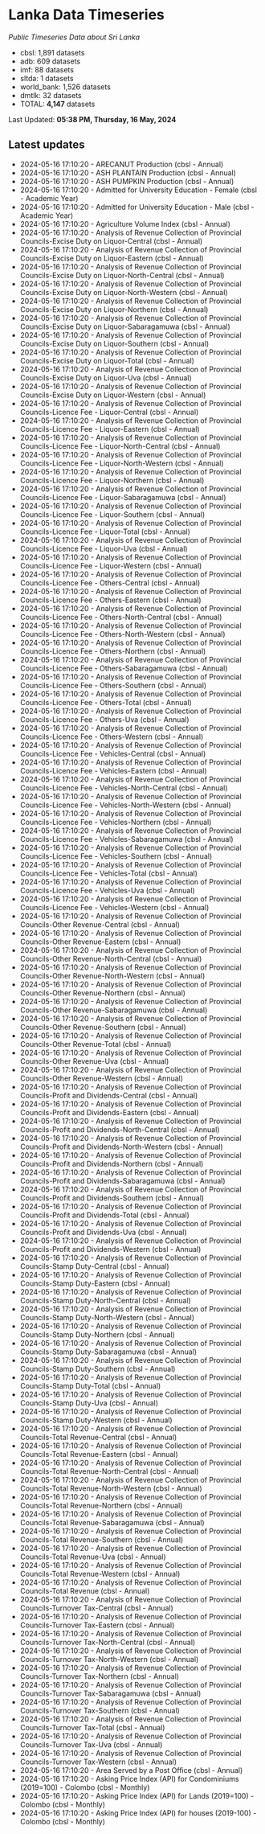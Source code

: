 # Lanka Data Timeseries
*Public Timeseries Data about Sri Lanka*

* cbsl: 1,891 datasets
* adb: 609 datasets
* imf: 88 datasets
* sltda: 1 datasets
* world_bank: 1,526 datasets
* dmtlk: 32 datasets
* TOTAL: **4,147** datasets

Last Updated: **05:38 PM, Thursday, 16 May, 2024**

## Latest updates

* 2024-05-16 17:10:20 - ARECANUT Production (cbsl - Annual)
* 2024-05-16 17:10:20 - ASH PLANTAIN Production (cbsl - Annual)
* 2024-05-16 17:10:20 - ASH PUMPKIN Production (cbsl - Annual)
* 2024-05-16 17:10:20 - Admitted for University Education - Female (cbsl - Academic Year)
* 2024-05-16 17:10:20 - Admitted for University Education - Male (cbsl - Academic Year)
* 2024-05-16 17:10:20 - Agriculture Volume Index (cbsl - Annual)
* 2024-05-16 17:10:20 - Analysis of Revenue Collection of Provincial Councils-Excise Duty on Liquor-Central (cbsl - Annual)
* 2024-05-16 17:10:20 - Analysis of Revenue Collection of Provincial Councils-Excise Duty on Liquor-Eastern (cbsl - Annual)
* 2024-05-16 17:10:20 - Analysis of Revenue Collection of Provincial Councils-Excise Duty on Liquor-North-Central (cbsl - Annual)
* 2024-05-16 17:10:20 - Analysis of Revenue Collection of Provincial Councils-Excise Duty on Liquor-North-Western (cbsl - Annual)
* 2024-05-16 17:10:20 - Analysis of Revenue Collection of Provincial Councils-Excise Duty on Liquor-Northern (cbsl - Annual)
* 2024-05-16 17:10:20 - Analysis of Revenue Collection of Provincial Councils-Excise Duty on Liquor-Sabaragamuwa (cbsl - Annual)
* 2024-05-16 17:10:20 - Analysis of Revenue Collection of Provincial Councils-Excise Duty on Liquor-Southern (cbsl - Annual)
* 2024-05-16 17:10:20 - Analysis of Revenue Collection of Provincial Councils-Excise Duty on Liquor-Total (cbsl - Annual)
* 2024-05-16 17:10:20 - Analysis of Revenue Collection of Provincial Councils-Excise Duty on Liquor-Uva (cbsl - Annual)
* 2024-05-16 17:10:20 - Analysis of Revenue Collection of Provincial Councils-Excise Duty on Liquor-Western (cbsl - Annual)
* 2024-05-16 17:10:20 - Analysis of Revenue Collection of Provincial Councils-Licence Fee - Liquor-Central (cbsl - Annual)
* 2024-05-16 17:10:20 - Analysis of Revenue Collection of Provincial Councils-Licence Fee - Liquor-Eastern (cbsl - Annual)
* 2024-05-16 17:10:20 - Analysis of Revenue Collection of Provincial Councils-Licence Fee - Liquor-North-Central (cbsl - Annual)
* 2024-05-16 17:10:20 - Analysis of Revenue Collection of Provincial Councils-Licence Fee - Liquor-North-Western (cbsl - Annual)
* 2024-05-16 17:10:20 - Analysis of Revenue Collection of Provincial Councils-Licence Fee - Liquor-Northern (cbsl - Annual)
* 2024-05-16 17:10:20 - Analysis of Revenue Collection of Provincial Councils-Licence Fee - Liquor-Sabaragamuwa (cbsl - Annual)
* 2024-05-16 17:10:20 - Analysis of Revenue Collection of Provincial Councils-Licence Fee - Liquor-Southern (cbsl - Annual)
* 2024-05-16 17:10:20 - Analysis of Revenue Collection of Provincial Councils-Licence Fee - Liquor-Total (cbsl - Annual)
* 2024-05-16 17:10:20 - Analysis of Revenue Collection of Provincial Councils-Licence Fee - Liquor-Uva (cbsl - Annual)
* 2024-05-16 17:10:20 - Analysis of Revenue Collection of Provincial Councils-Licence Fee - Liquor-Western (cbsl - Annual)
* 2024-05-16 17:10:20 - Analysis of Revenue Collection of Provincial Councils-Licence Fee - Others-Central (cbsl - Annual)
* 2024-05-16 17:10:20 - Analysis of Revenue Collection of Provincial Councils-Licence Fee - Others-Eastern (cbsl - Annual)
* 2024-05-16 17:10:20 - Analysis of Revenue Collection of Provincial Councils-Licence Fee - Others-North-Central (cbsl - Annual)
* 2024-05-16 17:10:20 - Analysis of Revenue Collection of Provincial Councils-Licence Fee - Others-North-Western (cbsl - Annual)
* 2024-05-16 17:10:20 - Analysis of Revenue Collection of Provincial Councils-Licence Fee - Others-Northern (cbsl - Annual)
* 2024-05-16 17:10:20 - Analysis of Revenue Collection of Provincial Councils-Licence Fee - Others-Sabaragamuwa (cbsl - Annual)
* 2024-05-16 17:10:20 - Analysis of Revenue Collection of Provincial Councils-Licence Fee - Others-Southern (cbsl - Annual)
* 2024-05-16 17:10:20 - Analysis of Revenue Collection of Provincial Councils-Licence Fee - Others-Total (cbsl - Annual)
* 2024-05-16 17:10:20 - Analysis of Revenue Collection of Provincial Councils-Licence Fee - Others-Uva (cbsl - Annual)
* 2024-05-16 17:10:20 - Analysis of Revenue Collection of Provincial Councils-Licence Fee - Others-Western (cbsl - Annual)
* 2024-05-16 17:10:20 - Analysis of Revenue Collection of Provincial Councils-Licence Fee - Vehicles-Central (cbsl - Annual)
* 2024-05-16 17:10:20 - Analysis of Revenue Collection of Provincial Councils-Licence Fee - Vehicles-Eastern (cbsl - Annual)
* 2024-05-16 17:10:20 - Analysis of Revenue Collection of Provincial Councils-Licence Fee - Vehicles-North-Central (cbsl - Annual)
* 2024-05-16 17:10:20 - Analysis of Revenue Collection of Provincial Councils-Licence Fee - Vehicles-North-Western (cbsl - Annual)
* 2024-05-16 17:10:20 - Analysis of Revenue Collection of Provincial Councils-Licence Fee - Vehicles-Northern (cbsl - Annual)
* 2024-05-16 17:10:20 - Analysis of Revenue Collection of Provincial Councils-Licence Fee - Vehicles-Sabaragamuwa (cbsl - Annual)
* 2024-05-16 17:10:20 - Analysis of Revenue Collection of Provincial Councils-Licence Fee - Vehicles-Southern (cbsl - Annual)
* 2024-05-16 17:10:20 - Analysis of Revenue Collection of Provincial Councils-Licence Fee - Vehicles-Total (cbsl - Annual)
* 2024-05-16 17:10:20 - Analysis of Revenue Collection of Provincial Councils-Licence Fee - Vehicles-Uva (cbsl - Annual)
* 2024-05-16 17:10:20 - Analysis of Revenue Collection of Provincial Councils-Licence Fee - Vehicles-Western (cbsl - Annual)
* 2024-05-16 17:10:20 - Analysis of Revenue Collection of Provincial Councils-Other Revenue-Central (cbsl - Annual)
* 2024-05-16 17:10:20 - Analysis of Revenue Collection of Provincial Councils-Other Revenue-Eastern (cbsl - Annual)
* 2024-05-16 17:10:20 - Analysis of Revenue Collection of Provincial Councils-Other Revenue-North-Central (cbsl - Annual)
* 2024-05-16 17:10:20 - Analysis of Revenue Collection of Provincial Councils-Other Revenue-North-Western (cbsl - Annual)
* 2024-05-16 17:10:20 - Analysis of Revenue Collection of Provincial Councils-Other Revenue-Northern (cbsl - Annual)
* 2024-05-16 17:10:20 - Analysis of Revenue Collection of Provincial Councils-Other Revenue-Sabaragamuwa (cbsl - Annual)
* 2024-05-16 17:10:20 - Analysis of Revenue Collection of Provincial Councils-Other Revenue-Southern (cbsl - Annual)
* 2024-05-16 17:10:20 - Analysis of Revenue Collection of Provincial Councils-Other Revenue-Total (cbsl - Annual)
* 2024-05-16 17:10:20 - Analysis of Revenue Collection of Provincial Councils-Other Revenue-Uva (cbsl - Annual)
* 2024-05-16 17:10:20 - Analysis of Revenue Collection of Provincial Councils-Other Revenue-Western (cbsl - Annual)
* 2024-05-16 17:10:20 - Analysis of Revenue Collection of Provincial Councils-Profit and Dividends-Central (cbsl - Annual)
* 2024-05-16 17:10:20 - Analysis of Revenue Collection of Provincial Councils-Profit and Dividends-Eastern (cbsl - Annual)
* 2024-05-16 17:10:20 - Analysis of Revenue Collection of Provincial Councils-Profit and Dividends-North-Central (cbsl - Annual)
* 2024-05-16 17:10:20 - Analysis of Revenue Collection of Provincial Councils-Profit and Dividends-North-Western (cbsl - Annual)
* 2024-05-16 17:10:20 - Analysis of Revenue Collection of Provincial Councils-Profit and Dividends-Northern (cbsl - Annual)
* 2024-05-16 17:10:20 - Analysis of Revenue Collection of Provincial Councils-Profit and Dividends-Sabaragamuwa (cbsl - Annual)
* 2024-05-16 17:10:20 - Analysis of Revenue Collection of Provincial Councils-Profit and Dividends-Southern (cbsl - Annual)
* 2024-05-16 17:10:20 - Analysis of Revenue Collection of Provincial Councils-Profit and Dividends-Total (cbsl - Annual)
* 2024-05-16 17:10:20 - Analysis of Revenue Collection of Provincial Councils-Profit and Dividends-Uva (cbsl - Annual)
* 2024-05-16 17:10:20 - Analysis of Revenue Collection of Provincial Councils-Profit and Dividends-Western (cbsl - Annual)
* 2024-05-16 17:10:20 - Analysis of Revenue Collection of Provincial Councils-Stamp Duty-Central (cbsl - Annual)
* 2024-05-16 17:10:20 - Analysis of Revenue Collection of Provincial Councils-Stamp Duty-Eastern (cbsl - Annual)
* 2024-05-16 17:10:20 - Analysis of Revenue Collection of Provincial Councils-Stamp Duty-North-Central (cbsl - Annual)
* 2024-05-16 17:10:20 - Analysis of Revenue Collection of Provincial Councils-Stamp Duty-North-Western (cbsl - Annual)
* 2024-05-16 17:10:20 - Analysis of Revenue Collection of Provincial Councils-Stamp Duty-Northern (cbsl - Annual)
* 2024-05-16 17:10:20 - Analysis of Revenue Collection of Provincial Councils-Stamp Duty-Sabaragamuwa (cbsl - Annual)
* 2024-05-16 17:10:20 - Analysis of Revenue Collection of Provincial Councils-Stamp Duty-Southern (cbsl - Annual)
* 2024-05-16 17:10:20 - Analysis of Revenue Collection of Provincial Councils-Stamp Duty-Total (cbsl - Annual)
* 2024-05-16 17:10:20 - Analysis of Revenue Collection of Provincial Councils-Stamp Duty-Uva (cbsl - Annual)
* 2024-05-16 17:10:20 - Analysis of Revenue Collection of Provincial Councils-Stamp Duty-Western (cbsl - Annual)
* 2024-05-16 17:10:20 - Analysis of Revenue Collection of Provincial Councils-Total Revenue-Central (cbsl - Annual)
* 2024-05-16 17:10:20 - Analysis of Revenue Collection of Provincial Councils-Total Revenue-Eastern (cbsl - Annual)
* 2024-05-16 17:10:20 - Analysis of Revenue Collection of Provincial Councils-Total Revenue-North-Central (cbsl - Annual)
* 2024-05-16 17:10:20 - Analysis of Revenue Collection of Provincial Councils-Total Revenue-North-Western (cbsl - Annual)
* 2024-05-16 17:10:20 - Analysis of Revenue Collection of Provincial Councils-Total Revenue-Northern (cbsl - Annual)
* 2024-05-16 17:10:20 - Analysis of Revenue Collection of Provincial Councils-Total Revenue-Sabaragamuwa (cbsl - Annual)
* 2024-05-16 17:10:20 - Analysis of Revenue Collection of Provincial Councils-Total Revenue-Southern (cbsl - Annual)
* 2024-05-16 17:10:20 - Analysis of Revenue Collection of Provincial Councils-Total Revenue-Uva (cbsl - Annual)
* 2024-05-16 17:10:20 - Analysis of Revenue Collection of Provincial Councils-Total Revenue-Western (cbsl - Annual)
* 2024-05-16 17:10:20 - Analysis of Revenue Collection of Provincial Councils-Total Revenue (cbsl - Annual)
* 2024-05-16 17:10:20 - Analysis of Revenue Collection of Provincial Councils-Turnover Tax-Central (cbsl - Annual)
* 2024-05-16 17:10:20 - Analysis of Revenue Collection of Provincial Councils-Turnover Tax-Eastern (cbsl - Annual)
* 2024-05-16 17:10:20 - Analysis of Revenue Collection of Provincial Councils-Turnover Tax-North-Central (cbsl - Annual)
* 2024-05-16 17:10:20 - Analysis of Revenue Collection of Provincial Councils-Turnover Tax-North-Western (cbsl - Annual)
* 2024-05-16 17:10:20 - Analysis of Revenue Collection of Provincial Councils-Turnover Tax-Northern (cbsl - Annual)
* 2024-05-16 17:10:20 - Analysis of Revenue Collection of Provincial Councils-Turnover Tax-Sabaragamuwa (cbsl - Annual)
* 2024-05-16 17:10:20 - Analysis of Revenue Collection of Provincial Councils-Turnover Tax-Southern (cbsl - Annual)
* 2024-05-16 17:10:20 - Analysis of Revenue Collection of Provincial Councils-Turnover Tax-Total (cbsl - Annual)
* 2024-05-16 17:10:20 - Analysis of Revenue Collection of Provincial Councils-Turnover Tax-Uva (cbsl - Annual)
* 2024-05-16 17:10:20 - Analysis of Revenue Collection of Provincial Councils-Turnover Tax-Western (cbsl - Annual)
* 2024-05-16 17:10:20 - Area Served by a Post Office (cbsl - Annual)
* 2024-05-16 17:10:20 - Asking Price Index (API) for Condominiums (2019=100) - Colombo (cbsl - Monthly)
* 2024-05-16 17:10:20 - Asking Price Index (API) for Lands (2019=100) - Colombo (cbsl - Monthly)
* 2024-05-16 17:10:20 - Asking Price Index (API) for houses (2019-100) - Colombo (cbsl - Monthly)